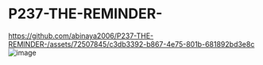 # P237-THE-REMINDER-

https://github.com/abinaya2006/P237-THE-REMINDER-/assets/72507845/c3db3392-b867-4e75-801b-681892bd3e8c
![image](https://github.com/abinaya2006/P237-THE-REMINDER-/assets/72507845/524e851d-f137-4eac-844d-399c81951c77)


